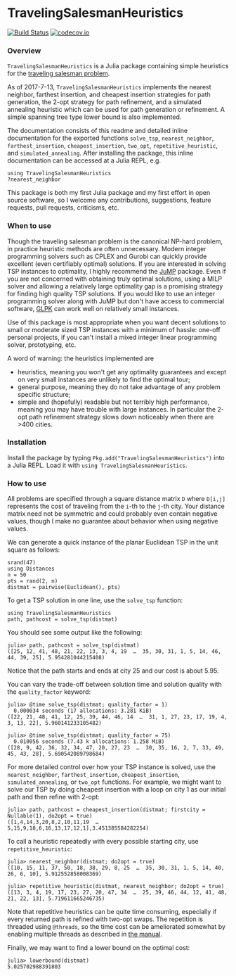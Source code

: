 # TravelingSalesmanHeuristics

[![Build Status](https://travis-ci.org/evanfields/TravelingSalesmanHeuristics.jl.svg?branch=master)](https://travis-ci.org/evanfields/TravelingSalesmanHeuristics.jl)
[![codecov.io](https://codecov.io/github/evanfields/TravelingSalesmanHeuristics.jl/coverage.svg?branch=master)](https://codecov.io/github/evanfields/TravelingSalesmanHeuristics.jl?branch=master)

### Overview ###
`TravelingSalesmanHeuristics` is a Julia package containing simple heuristics for the [traveling salesman problem](https://en.wikipedia.org/wiki/Travelling_salesman_problem). 

As of 2017-7-13, `TravelingSalesmanHeuristics` implements the nearest neighbor, farthest insertion, and cheapest insertion strategies for path generation, the 2-opt strategy for path refinement, and a simulated annealing heuristic which can be used for path generation or refinement. A simple spanning tree type lower bound is also implemented.

The documentation consists of this readme and detailed inline documentation for the exported functions `solve_tsp`, `nearest_neighbor`, `farthest_insertion`, `cheapest_insertion`, `two_opt`, `repetitive_heuristic`, and `simulated_annealing`. After installing the package, this inline documentation can be accessed at a Julia REPL, e.g.
```
using TravelingSalesmanHeuristics
?nearest_neighbor
```

This package is both my first Julia package and my first effort in open source software, so I welcome any contributions, suggestions, feature requests, pull requests, criticisms, etc.

### When to use ###
Though the traveling salesman problem is the canonical NP-hard problem, in practice heuristic methods are often unnecessary. Modern integer programming solvers such as CPLEX and Gurobi can quickly provide excellent (even certifiably optimal) solutions. If you are interested in solving TSP instances to optimality, I highly recommend the [JuMP](https://github.com/JuliaOpt/JuMP.jl) package. Even if you are not concerned with obtaining truly optimal solutions, using a MILP solver and allowing a relatively large optimality gap is a promising strategy for finding high quality TSP solutions. If you would like to use an integer programming solver along with JuMP but don't have access to commercial software, [GLPK](https://github.com/JuliaOpt/GLPK.jl) can work well on relatively small instances.

Use of this package is most appropriate when you want decent solutions to small or moderate sized TSP instances with a minimum of hassle: one-off personal projects, if you can't install a mixed integer linear programming solver, prototyping, etc.

A word of warning: the heuristics implemented are
* heuristics, meaning you won't get any optimality guarantees and except on very small instances are unlikely to find the optimal tour;
* general purpose, meaning they do not take advantage of any problem specific structure;
* simple and (hopefully) readable but not terribly high performance, meaning you may have trouble with large instances. In particular the 2-opt path refinement strategy slows down noticeably when there are >400 cities.

### Installation ###
Install the package by typing `Pkg.add("TravelingSalesmanHeuristics")` into a Julia REPL. Load it with `using TravelingSalesmanHeuristics`.

### How to use ###
All problems are specified through a square distance matrix `D` where `D[i,j]` represents the cost of traveling from the `i`-th to the `j`-th city. Your distance matrix need not be symmetric and could probably even contain negative values, though I make no guarantee about behavior when using negative values.

We can generate a quick instance of the planar Euclidean TSP in the unit square as follows:
```
srand(47)
using Distances
n = 50
pts = rand(2, n)
distmat = pairwise(Euclidean(), pts)
```

To get a TSP solution in one line, use the `solve_tsp` function:
```
using TravelingSalesmanHeuristics
path, pathcost = solve_tsp(distmat)
```
You should see some output like the following:
```
julia> path, pathcost = solve_tsp(distmat)
([25, 12, 41, 48, 21, 22, 13, 3, 4, 19  …  35, 30, 31, 1, 5, 14, 46, 44, 39, 25], 5.954281044215408)
```
Notice that the path starts and ends at city 25 and our cost is about 5.95.

You can vary the trade-off between solution time and solution quality with the `quality_factor` keyword:
```
julia> @time solve_tsp(distmat; quality_factor = 1)
  0.000034 seconds (17 allocations: 3.281 KiB)
([22, 21, 48, 41, 12, 25, 39, 44, 46, 14  …  31, 1, 27, 23, 17, 19, 4, 3, 13, 22], 5.960141233105482)

julia> @time solve_tsp(distmat; quality_factor = 75)
  0.010056 seconds (7.43 k allocations: 1.258 MiB)
([28, 9, 42, 36, 32, 34, 47, 20, 27, 23  …  30, 35, 16, 2, 7, 33, 49, 45, 43, 28], 5.690542089798684)
```

For more detailed control over how your TSP instance is solved, use the `nearest_neighbor`, `farthest_insertion`, `cheapest_insertion`, `simulated_annealing`, or `two_opt` functions. For example, we might want to solve our TSP by doing cheapest insertion with a loop on city 1 as our initial path and then refine with 2-opt:

```
julia> path, pathcost = cheapest_insertion(distmat; firstcity = Nullable(1), do2opt = true)
([1,4,14,3,20,8,2,10,11,19  …  5,15,9,18,6,16,13,17,12,1],3.451385584282254)
```

To call a heuristic repeatedly with every possible starting city, use `repetitive_heuristic`:
```
julia> nearest_neighbor(distmat; do2opt = true)
([10, 15, 11, 37, 50, 18, 38, 29, 8, 25  …  35, 30, 31, 1, 5, 14, 40, 26, 6, 10], 5.912552858008369)

julia> repetitive_heuristic(distmat, nearest_neighbor; do2opt = true)
([13, 3, 4, 19, 17, 23, 27, 20, 47, 34  …  25, 39, 46, 44, 12, 41, 48, 21, 22, 13], 5.719611665246735)
```
Note that repetitive heuristics can be quite time consuming, especially if every returned path is refined with two-opt swaps. The repetition is threaded using `@threads`, so the time cost can be ameliorated somewhat by enabling multiple threads as described in [the manual](https://docs.julialang.org/en/stable/manual/parallel-computing/#Multi-Threading-(Experimental)-1).

Finally, we may want to find a lower bound on the optimal cost:
```
julia> lowerbound(distmat)
5.025702988391803
```
